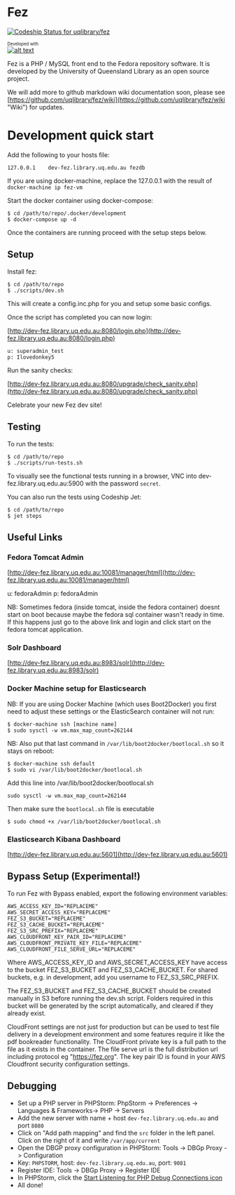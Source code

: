 # Fez

[ ![Codeship Status for uqlibrary/fez](https://codeship.com/projects/bb6396a0-7a03-0133-4c66-02b7238bd170/status?branch=master)](https://codeship.com/projects/118889)

<sub><sup>Developed with</sup></sub><br/>
[![alt text][2]][1]

  [1]: http://www.jetbrains.com/phpstorm/
  [2]: http://resources.jetbrains.com/assets/banners/jetbrains-com/phpstorm/phpstorm468x60_violet.gif (Smart IDE for PHP development with HTML, CSS &amp; JavaScript support)

Fez is a PHP / MySQL front end to the Fedora repository software. It is developed by the University of Queensland Library
as an open source project.

We will add more to github markdown wiki documentation soon, please see
[https://github.com/uqlibrary/fez/wiki](https://github.com/uqlibrary/fez/wiki "Wiki") for updates.

# Development quick start

Add the following to your hosts file:

    127.0.0.1    dev-fez.library.uq.edu.au fezdb

If you are using docker-machine, replace the 127.0.0.1 with the result of `docker-machine ip fez-vm`

Start the docker container using docker-compose:

    $ cd /path/to/repo/.docker/development
    $ docker-compose up -d

Once the containers are running proceed with the setup steps below.

## Setup

Install fez:

    $ cd /path/to/repo
    $ ./scripts/dev.sh

This will create a config.inc.php for you and setup some basic configs.

Once the script has completed you can now login:

[http://dev-fez.library.uq.edu.au:8080/login.php](http://dev-fez.library.uq.edu.au:8080/login.php)

    u: superadmin_test
    p: Ilovedonkey5

Run the sanity checks:

[http://dev-fez.library.uq.edu.au:8080/upgrade/check_sanity.php](http://dev-fez.library.uq.edu.au:8080/upgrade/check_sanity.php)

Celebrate your new Fez dev site!

## Testing

To run the tests:

    $ cd /path/to/repo
    $ ./scripts/run-tests.sh
    
To visually see the functional tests running in a browser, VNC into dev-fez.library.uq.edu.au:5900 with
the password `secret`.

You can also run the tests using Codeship Jet:

    $ cd /path/to/repo
    $ jet steps
    
## Useful Links

### Fedora Tomcat Admin

[http://dev-fez.library.uq.edu.au:10081/manager/html](http://dev-fez.library.uq.edu.au:10081/manager/html)

u: fedoraAdmin
p: fedoraAdmin

NB: Sometimes fedora (inside tomcat, inside the fedora container) doesnt start on boot because maybe the fedora sql
container wasn't ready in time. If this happens just go to the above link and login and click start on the fedora tomcat
application.

### Solr Dashboard

[http://dev-fez.library.uq.edu.au:8983/solr](http://dev-fez.library.uq.edu.au:8983/solr)

### Docker Machine setup for Elasticsearch

NB: If you are using Docker Machine (which uses Boot2Docker) you first need to adjust these settings or the ElasticSearch
container will not run:

    $ docker-machine ssh [machine name]
    $ sudo sysctl -w vm.max_map_count=262144
    
NB: Also put that last command in `/var/lib/boot2docker/bootlocal.sh` so it stays on reboot:
 
    $ docker-machine ssh default
    $ sudo vi /var/lib/boot2docker/bootlocal.sh
    
Add this line into /var/lib/boot2docker/bootlocal.sh
    
    sudo sysctl -w vm.max_map_count=262144
    
Then make sure the `bootlocal.sh` file is executable
    
    $ sudo chmod +x /var/lib/boot2docker/bootlocal.sh

### Elasticsearch Kibana Dashboard

[http://dev-fez.library.uq.edu.au:5601](http://dev-fez.library.uq.edu.au:5601)

## Bypass Setup (Experimental!)

To run Fez with Bypass enabled, export the following environment variables:

    AWS_ACCESS_KEY_ID="REPLACEME"
    AWS_SECRET_ACCESS_KEY="REPLACEME"
    FEZ_S3_BUCKET="REPLACEME"
    FEZ_S3_CACHE_BUCKET="REPLACEME"
    FEZ_S3_SRC_PREFIX="REPLACEME"
    AWS_CLOUDFRONT_KEY_PAIR_ID="REPLACEME"
    AWS_CLOUDFRONT_PRIVATE_KEY_FILE="REPLACEME"
    AWS_CLOUDFRONT_FILE_SERVE_URL="REPLACEME"

Where AWS_ACCESS_KEY_ID and AWS_SECRET_ACCESS_KEY have access to the bucket FEZ_S3_BUCKET and FEZ_S3_CACHE_BUCKET. For shared buckets, e.g. 
in development, add you username to FEZ_S3_SRC_PREFIX.

The FEZ_S3_BUCKET and FEZ_S3_CACHE_BUCKET should be created manually in S3 before running the dev.sh script. Folders required in this bucket 
will be generated by the script automatically, and cleared if they already exist.

CloudFront settings are not just for production but can be used to test file delivery in a development environment and some features require it
like the pdf bookreader functionality. The CloudFront private key is a full path to the file as it exists in the container. The file serve url is the full distribution url including protocol
eg "https://fez.org". The key pair ID is found in your AWS Cloudfront security configuration settings.

## Debugging
- Set up a PHP server in PHPStorm: PhpStorm -> Preferences -> Languages & Frameworks-> PHP -> Servers
- Add the new server with name + host `dev-fez.library.uq.edu.au` and port `8080`
- Click on "Add path mapping" and find the `src` folder in the left panel. Click on the right of it and write `/var/app/current`
- Open the DBGP proxy configuration in PHPStorm: Tools -> DBGp Proxy -> Configuration
- Key: `PHPSTORM`, host: `dev-fez.library.uq.edu.au`, port: `9081`
- Register IDE: Tools -> DBGp Proxy -> Register IDE
- In PHPStorm, click the [Start Listening for PHP Debug Connections icon](https://confluence.jetbrains.com/download/attachments/50497722/zero_conf_debug_1.png?version=2&modificationDate=1420211001000&api=v2)
- All done! 
